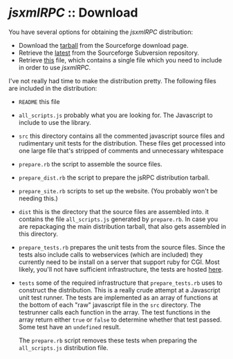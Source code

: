 # _jsxmlRPC_ ::  Download

You have several options for obtaining the _jsxmlRPC_ distribution:

* Download the [tarball][sourceforge] from the Sourceforge download page.
* Retrieve the [latest][svn] from the Sourceforge Subversion repository.
* Retrieve [this][script] file, which contains a single file which you need to
  include in order to use _jsxmlRPC_.

I've not really had time to make the distribution pretty. The following
files are included in the distribution:

* `README` this file

* `all_scripts.js` probably what you are looking for. The Javascript
  to include to use the library. 

* `src` this directory contains all the commented javascript source
  files and rudimentary unit tests for the distribution. These files get
  processed into one large file that's stripped of comments and
  unnecessary whitespace


* `prepare.rb` the script to assemble the source files.

* `prepare_dist.rb` the script to prepare the jsRPC distribution
  tarball.

* `prepare_site.rb` scripts to set up the website. (You probably won't be needing this.)

* `dist` this is the directory that the source files are assembled into.
  it contains the file `all_scripts.js` generated by `prepare.rb`. In
  case you are repackaging the main distribution tarball, that also gets
  assembled in this directory.

* `prepare_tests.rb` prepares the unit tests from the source files.
  Since the tests also include calls to webservices (which are included)
  they currently need to be install on a server that support ruby for CGI.
  Most likely, you'll not have sufficient infrastructure, the tests are
  hosted [here](1).

* `tests` some of the required infrastructure that `prepare_tests.rb`
  uses to construct the distribution. This is a really crude attempt at
  a Javascript unit test runner. The tests are implemented as an array of
  functions at the bottom of each "raw" javascript file in the `src`
  directory. The testrunner calls each function in the array. The test
  functions in the array return either `true` or `false` to determine
  whether that test passed. Some test have an `undefined` result.
  
  The `prepare.rb` script removes these tests when preparing the
  `all_scripts.js` distribution file.



[1]: http://www.kuriositaet.de/javascript/tests/index.html
[sourceforge]: http://sourceforge.net/project/showfiles.php?group_id=168212
[svn]: http://sourceforge.net/svn/?group_id=168212
[script]: all_scripts.js


